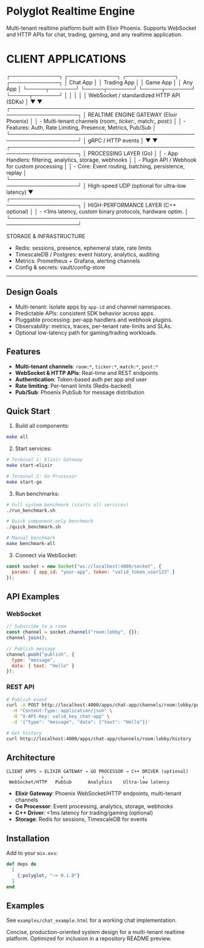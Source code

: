 # Polyglot Realtime Engine

Multi-tenant realtime platform built with Elixir Phoenix. Supports WebSocket and HTTP APIs for chat, trading, gaming, and any realtime application.


# CLIENT APPLICATIONS

┌─────────────┐   ┌─────────────┐   ┌─────────────┐   ┌─────────────┐
│  Chat App   │   │ Trading App │   │  Game App   │   │   Any App   │
└─────┬───────┘   └─────┬───────┘   └─────┬───────┘   └─────┬───────┘
      │                │                │                │
      │   WebSocket / standardized HTTP API (SDKs)       │
      ▼                                                 ▼
┌────────────────────────────────────────────────────────────────────┐
│               REALTIME ENGINE GATEWAY (Elixir Phoenix)             │
│  - Multi-tenant channels (room:*, ticker:*, match:*, post:*)       │
│  - Features: Auth, Rate Limiting, Presence, Metrics, Pub/Sub       │
└────────────────────────────────────────────────────────────────────┘
                │ gRPC / HTTP events                       │
                ▼                                          ▼
┌────────────────────────────────────────────────────────────────────┐
│                     PROCESSING LAYER (Go)                          │
│  - App Handlers: filtering, analytics, storage, webhooks           │
│  - Plugin API / Webhook for custom processing                      │
│  - Core: Event routing, batching, persistence, replay              │
└────────────────────────────────────────────────────────────────────┘
                │ High-speed UDP (optional for ultra-low latency)
                ▼
┌────────────────────────────────────────────────────────────────────┐
│                 HIGH-PERFORMANCE LAYER (C++ optional)              │
│  - <1ms latency, custom binary protocols, hardware optim.          │
└────────────────────────────────────────────────────────────────────┘


STORAGE & INFRASTRUCTURE
- Redis: sessions, presence, ephemeral state, rate limits
- TimescaleDB / Postgres: event history, analytics, auditing
- Metrics: Prometheus + Grafana, alerting channels
- Config & secrets: vault/config-store

---

## Design Goals
- Multi-tenant: isolate apps by `app-id` and channel namespaces.
- Predictable APIs: consistent SDK behavior across apps.
- Pluggable processing: per-app handlers and webhook plugins.
- Observability: metrics, traces, per-tenant rate-limits and SLAs.
- Optional low-latency path for gaming/trading workloads.


## Features

- **Multi-tenant channels**: `room:*`, `ticker:*`, `match:*`, `post:*`
- **WebSocket & HTTP APIs**: Real-time and REST endpoints
- **Authentication**: Token-based auth per app and user
- **Rate limiting**: Per-tenant limits (Redis-backed)
- **Pub/Sub**: Phoenix PubSub for message distribution

## Quick Start

1. Build all components:
```bash
make all
```

2. Start services:
```bash
# Terminal 1: Elixir Gateway
make start-elixir

# Terminal 2: Go Processor
make start-go
```

3. Run benchmarks:
```bash
# Full system benchmark (starts all services)
./run_benchmark.sh

# Quick component-only benchmark
./quick_benchmark.sh

# Manual benchmark
make benchmark-all
```

3. Connect via WebSocket:
```javascript
const socket = new Socket("ws://localhost:4000/socket", {
  params: { app_id: "your-app", token: "valid_token_user123" }
});
```

## API Examples

### WebSocket
```javascript
// Subscribe to a room
const channel = socket.channel("room:lobby", {});
channel.join();

// Publish message
channel.push("publish", {
  type: "message", 
  data: { text: "Hello" }
});
```

### REST API
```bash
# Publish event
curl -X POST http://localhost:4000/apps/chat-app/channels/room:lobby/publish \
  -H "Content-Type: application/json" \
  -H "X-API-Key: valid_key_chat-app" \
  -d '{"type": "message", "data": {"text": "Hello"}}'

# Get history
curl http://localhost:4000/apps/chat-app/channels/room:lobby/history
```

## Architecture

```
CLIENT APPS → ELIXIR GATEWAY → GO PROCESSOR → C++ DRIVER (optional)
     ↓              ↓              ↓              ↓
 WebSocket/HTTP   PubSub      Analytics    Ultra-low latency
```

- **Elixir Gateway**: Phoenix WebSocket/HTTP endpoints, multi-tenant channels
- **Go Processor**: Event processing, analytics, storage, webhooks
- **C++ Driver**: <1ms latency for trading/gaming (optional)
- **Storage**: Redis for sessions, TimescaleDB for events

## Installation

Add to your `mix.exs`:

```elixir
def deps do
  [
    {:polyglot, "~> 0.1.0"}
  ]
end
```

## Examples

See `examples/chat_example.html` for a working chat implementation.




Concise, production-oriented system design for a multi-tenant realtime platform. Optimized for inclusion in a repository README preview.
